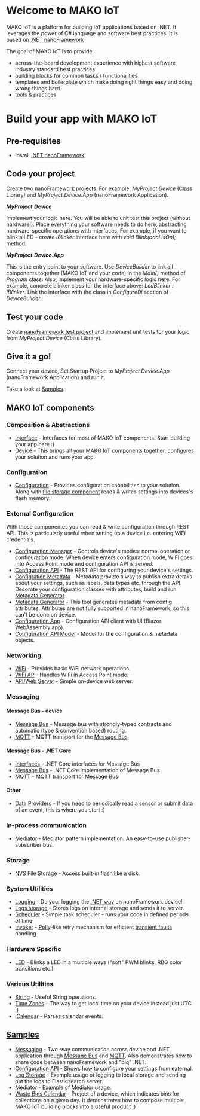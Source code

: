 # Welcome to MAKO IoT
MAKO IoT is a platform for building IoT applications based on .NET. It leverages the power of C# language and software best practices. It is based on [.NET nanoFramework](https://www.nanoframework.net/)

The goal of MAKO IoT is to provide:
* across-the-board development experience with highest software industry standard best practices
* building blocks for common tasks / functionalities
* templates and boilerplate which make doing right things easy and doing wrong things hard
* tools & practices

# Build your app with MAKO IoT

## Pre-requisites
- Install [.NET nanoFramework](https://docs.nanoframework.net/content/getting-started-guides/index.html)

## Code your project
Create two [nanoFramework projects](https://docs.nanoframework.net/content/getting-started-guides/index.html). For example: _MyProject.Device_ (Class Library) and _MyProject.Device.App_ (nanoFramework Application).

**_MyProject.Device_**

Implement your logic here. You will be able to unit test this project (without hardware!). Place everything your software needs to do here, abstracting hardware-specific operations with interfaces. For example, if you want to blink a LED - create _IBlinker_ interface here with _void Blink(bool isOn);_ method.

**_MyProject.Device.App_**

This is the entry point to your software. Use _DeviceBuilder_ to link all components together (MAKO IoT and your code) in the _Main()_ method of _Program_ class. Also, implement your hardware-specific logic here. For example, concrete blinker class for the interface above: _LedBlinker : IBlinker_. Link the interface with the class in _ConfigureDI_ section of _DeviceBuilder_.

## Test your code
Create [nanoFramework test project](https://docs.nanoframework.net/content/unit-test/index.html) and implement unit tests for your logic from _MyProject.Device_ (Class Library).

## Give it a go!
Connect your device, Set Startup Project to _MyProject.Device.App_ (nanoFramework Application) and run it. 



Take a look at [Samples](https://github.com/CShark-Hub/Mako-IoT.Samples).

## MAKO IoT components

### Composition & Abstractions
- [Interface](https://github.com/CShark-Hub/Mako-IoT.Device.Services.Interface) - Interfaces for most of MAKO IoT components. Start building your app here :)
- [Device](https://github.com/CShark-Hub/Mako-IoT.Device) - This brings all your MAKO IoT components together, configures your solution and runs your app.

### Configuration
- [Configuration](https://github.com/CShark-Hub/Mako-IoT.Device.Services.Configuration) - Provides configuration capabilities to your solution. Along with [file storage component](https://github.com/CShark-Hub/Mako-IoT.Device.Services.FileStorage) reads & writes settings into devices's flash memory.

### External Configuration
With those componentes you can read & write configuration through REST API. This is particularly useful when setting up a device i.e. entering WiFi credentials.
- [Configuration Manager](https://github.com/CShark-Hub/Mako-IoT.Device.Services.ConfigurationManager) - Controls device's modes: normal operation or configuration mode. When device enters configuration mode, WiFi goes into Access Point mode and configuration API is served.
- [Configuration API](https://github.com/CShark-Hub/Mako-IoT.Device.Services.ConfigurationApi) - The REST API for configuring your device's settings.
- [Configration Metadata](https://github.com/CShark-Hub/Mako-IoT.Device.Services.Configuration.Metadata) - Metadata provide a way to publish extra details about your settings, such as labels, data types etc. through the API. Decorate your configuration classes with attributes, build and run [Metadata Generator](https://github.com/CShark-Hub/Mako-IoT.Core.Configuration.MetadataGenerator).
- [Metadata Generator](https://github.com/CShark-Hub/Mako-IoT.Core.Configuration.MetadataGenerator) - This tool generates metadata from config attributes. Attributes are not fully supported in nanoFramework, so this can't be done on device.
- [Configuration App](https://github.com/CShark-Hub/Mako-IoT.Core.Configuration.App.Client) - Configuration API client with UI (Blazor WebAssembly app).
- [Configuration API Model](https://github.com/CShark-Hub/Mako-IoT.ConfigurationApi.Model) - Model for the configuration & metadata objects.

### Networking
- [WiFi](https://github.com/CShark-Hub/Mako-IoT.Device.Services.WiFi) - Provides basic WiFi network operations.
- [WiFi AP](https://github.com/CShark-Hub/Mako-IoT.Device.Services.WiFi.AP) - Handles WiFi in Access Point mode.
- [API/Web Server](https://github.com/CShark-Hub/Mako-IoT.Device.Services.Server) - Simple on-device web server.

### Messaging
#### Message Bus - device
- [Message Bus](https://github.com/CShark-Hub/Mako-IoT.Device.Services.Messaging) - Message bus with strongly-typed contracts and automatic (type & convention based) routing.
- [MQTT](https://github.com/CShark-Hub/Mako-IoT.Device.Services.Mqtt) - MQTT transport for the [Message Bus](https://github.com/CShark-Hub/Mako-IoT.Device.Services.Messaging).
#### Message Bus - .NET Core
- [Interfaces](https://github.com/CShark-Hub/Mako-IoT.Core.Services.Interface) - .NET Core interfaces for Message Bus
- [Message Bus](https://github.com/CShark-Hub/Mako-IoT.Core.Services.Messaging) - .NET Core implementation of Message Bus
- [MQTT](https://github.com/CShark-Hub/Mako-IoT.Core.Services.Mqtt) - MQTT transport for [Message Bus](https://github.com/CShark-Hub/Mako-IoT.Core.Services.Messaging)
#### Other
- [Data Providers](https://github.com/CShark-Hub/Mako-IoT.Device.Services.DataProviders) - If you need to periodically read a sensor or submit data of an event, this is where you start :)

### In-process communication
- [Mediator](https://github.com/CShark-Hub/Mako-IoT.Device.Services.Mediator) - Mediator pattern implementation. An easy-to-use publisher-subscriber bus.

### Storage
- [NVS File Storage](https://github.com/CShark-Hub/Mako-IoT.Device.Services.FileStorage) - Access built-in flash like a disk.

### System Utilities
- [Logging](https://github.com/CShark-Hub/Mako-IoT.Device.Services.Logging) - Do your logging the [.NET way](https://learn.microsoft.com/en-us/dotnet/api/microsoft.extensions.logging.ilogger?view=dotnet-plat-ext-7.0) on nanoFramework device!
- [Logs storage](https://github.com/CShark-Hub/Mako-IoT.Device.Services.Logging.Storage) - Stores logs on internal storage and sends it to server.
- [Scheduler](https://github.com/CShark-Hub/Mako-IoT.Device.Services.Scheduler) - Simple task scheduler - runs your code in defined periods of time.
- [Invoker](https://github.com/CShark-Hub/Mako-IoT.Device.Utilities.Invoker) - [Polly](https://github.com/App-vNext/Polly)-like retry mechanism for efficient [transient faults](https://learn.microsoft.com/en-us/azure/architecture/best-practices/transient-faults) handling.

### Hardware Specific
- [LED](https://github.com/CShark-Hub/Mako-IoT.Device.Displays.Led) - Blinks a LED in a multiple ways ("soft" PWM blinks, RBG color transitions etc.)

### Various Utilities
- [String](https://github.com/CShark-Hub/Mako-IoT.String) - Useful String operations.
- [Time Zones](https://github.com/CShark-Hub/Mako-IoT.TimeZones) - The way to get local time on your device instead just UTC :)
- [iCalendar](https://github.com/CShark-Hub/Mako-IoT.ICalParser) - Parses calendar events.

## [Samples](https://github.com/CShark-Hub/Mako-IoT.Samples)
- [Messaging](https://github.com/CShark-Hub/Mako-IoT.Device.Samples/tree/main/Messaging) - Two-way communication across device and .NET application through [Message Bus](https://github.com/CShark-Hub/Mako-IoT.Device.Services.Messaging) and [MQTT](https://github.com/CShark-Hub/Mako-IoT.Device.Services.Mqtt). Also demonstrates how to share code between nanoFramework and "big" .NET.
- [Configuration API](https://github.com/CShark-Hub/Mako-IoT.Samples/tree/main/ConfigurationAPI) - Shows how to configure your settings from external.
- [Log Storage](https://github.com/CShark-Hub/Mako-IoT.Samples/tree/main/LogStorage) - Example usage of logging to local storage and sending out the logs to Elasticsearch server.
- [Mediator](https://github.com/CShark-Hub/Mako-IoT.Samples/tree/main/Mediator) - Example of [Mediator](https://github.com/CShark-Hub/Mako-IoT.Device.Services.Mediator) usage.
- [Waste Bins Calendar](https://github.com/CShark-Hub/Mako-IoT.Samples/tree/main/WasteBinsCalendar) - Project of a device, which indicates bins for collections on a given day. It demonstrates how to compose multiple MAKO IoT building blocks into a useful product :)

